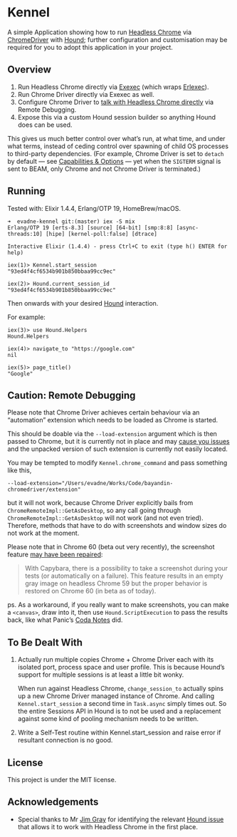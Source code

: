 # Kennel

A simple Application showing how to run [Headless Chrome](https://developers.google.com/web/updates/2017/04/headless-chrome) via [ChromeDriver](https://sites.google.com/a/chromium.org/chromedriver/) with [Hound](https://github.com/HashNuke/hound); further configuration and customisation may be required for you to adopt this application in your project.

## Overview

1.  Run Headless Chrome directly via [Exexec](https://github.com/antipax/exexec) (which wraps [Erlexec](https://github.com/saleyn/erlexec)).
2.  Run Chrome Driver directly via Exexec as well.
3.  Configure Chrome Driver to [talk with Headless Chrome directly](https://sites.google.com/a/chromium.org/chromedriver/help/operation-not-supported-when-using-remote-debugging) via Remote Debugging.
4.  Expose this via a custom Hound session builder so anything Hound does can be used.

This gives us much better control over what’s run, at what time, and under what terms, instead of ceding control over spawning of child OS processes to third-party dependencies. (For example, Chrome Driver is set to `detach` by default — see [Capabilities & Options](https://sites.google.com/a/chromium.org/chromedriver/capabilities) — yet when the `SIGTERM` signal is sent to BEAM, only Chrome and not Chrome Driver is terminated.)

## Running

Tested with: Elixir 1.4.4, Erlang/OTP 19, HomeBrew/macOS.

```
➜  evadne-kennel git:(master) iex -S mix
Erlang/OTP 19 [erts-8.3] [source] [64-bit] [smp:8:8] [async-threads:10] [hipe] [kernel-poll:false] [dtrace]

Interactive Elixir (1.4.4) - press Ctrl+C to exit (type h() ENTER for help)

iex(1)> Kennel.start_session
"93ed4f4cf6534b901b850bbaa99cc9ec"

iex(2)> Hound.current_session_id
"93ed4f4cf6534b901b850bbaa99cc9ec"
```

Then onwards with your desired [Hound](https://hexdocs.pm/hound/readme.html) interaction.

For example:

```
iex(3)> use Hound.Helpers
Hound.Helpers

iex(4)> navigate_to "https://google.com"
nil

iex(5)> page_title()
"Google"
```

## Caution: Remote Debugging

Please note that Chrome Driver achieves certain behaviour via an “automation” extension which needs to be loaded as Chrome is started.

This should be doable via the `--load-extension` argument which is then passed to Chrome, but it is currently not in place and may [cause you issues](https://sites.google.com/a/chromium.org/chromedriver/help/operation-not-supported-when-using-remote-debugging) and the unpacked version of such extension is currently not easily located.

You may be tempted to modify `Kennel.chrome_command` and pass something like this,

```
--load-extension="/Users/evadne/Works/Code/bayandin-chromedriver/extension"
```

but it will not work, because Chrome Driver explicitly bails from `ChromeRemoteImpl::GetAsDesktop`, so any call going through `ChromeRemoteImpl::GetAsDesktop` will not work (and not even tried). Therefore, methods that have to do with screenshots and window sizes do not work at the moment.

Please note that in Chrome 60 (beta out very recently), the screenshot feature [may have been repaired](https://drivy.engineering/running-capybara-headless-chrome/):

> With Capybara, there is a possibility to take a screenshot during your tests (or automatically on a failure). This feature results in an empty gray image on headless Chrome 59 but the proper behavior is restored on Chrome 60 (in beta as of today).

ps. As a workaround, if you really want to make screenshots, you can make a `<canvas>`, draw into it, then use `Hound.ScriptExecution` to pass the results back, like what Panic’s [Coda Notes](https://panic.com/blog/coda-notes-previe/) did.


## To Be Dealt With

1.  Actually run multiple copies Chrome + Chrome Driver each with its isolated port, process space and user profile. This is because Hound’s support for multiple sessions is at least a little bit wonky.

    When run against Headless Chrome, `change_session_to` actually spins up a new Chrome Driver managed instance of Chrome. And calling `Kennel.start_session` a second time in `Task.async` simply times out. So the entire Sessions API in Hound is to not be used and a replacement against some kind of pooling mechanism needs to be written.

2.  Write a Self-Test routine within Kennel.start_session and raise error if resultant connection is no good.

## License

This project is under the MIT license.

## Acknowledgements

-  Special thanks to Mr [Jim Gray](https://twitter.com/grayj_) for identifying the relevant [Hound issue](https://github.com/HashNuke/hound/issues/135#issuecomment-306702019) that allows it to work with Headless Chrome in the first place.
